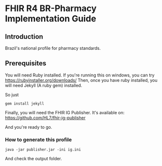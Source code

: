 # FHIR R4 BR-Pharmacy Implementation Guide

## Introduction

Brazil's national profile for pharmacy standards.

## Prerequisites

You will need Ruby installed. 
If you're running this on windows, you can try https://rubyinstaller.org/downloads/
Then, once you have ruby installed, you will need Jekyll (A ruby gem) installed. 

So just

```gem install jekyll```

Finally, you will need the FHIR IG Publisher. It's available on:
https://github.com/HL7/fhir-ig-publisher

And you're ready to go.

### How to generate this profile

```java -jar publisher.jar -ini ig.ini```

And check the output folder.
